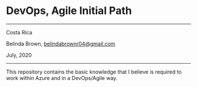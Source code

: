 # DevOps, Agile Initial Path

----------

Costa Rica

Belinda Brown, belindabrownr04@gmail.com

July, 2020

----------

This repository contains the basic knowledge that I believe is required to work within Azure and in a DevOps/Agile way.
